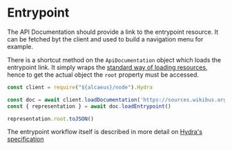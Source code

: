 # Entrypoint

The API Documentation should provide a link to the entrypoint resource. It can be fetched byt the client and used to build a navigation menu for example.

There is a shortcut method on the `ApiDocumentation` object which loads the entrypoint link. It simply wraps the [standard way of loading resources][load], hence to get the actual object the `root` property must be accessed.

[load]: representations/hydra

<run-kit>

```typescript
const client = require("${alcaeus}/node").Hydra

const doc = await client.loadDocumentation('https://sources.wikibus.org/doc')
const { representation } = await doc.loadEntrypoint()

representation.root.toJSON()
```

</run-kit>

The entrypoint workflow itself is described in more detail on [Hydra's specification](http://www.hydra-cg.com/spec/latest/core/#discovering-a-hydra-powered-web-api)
